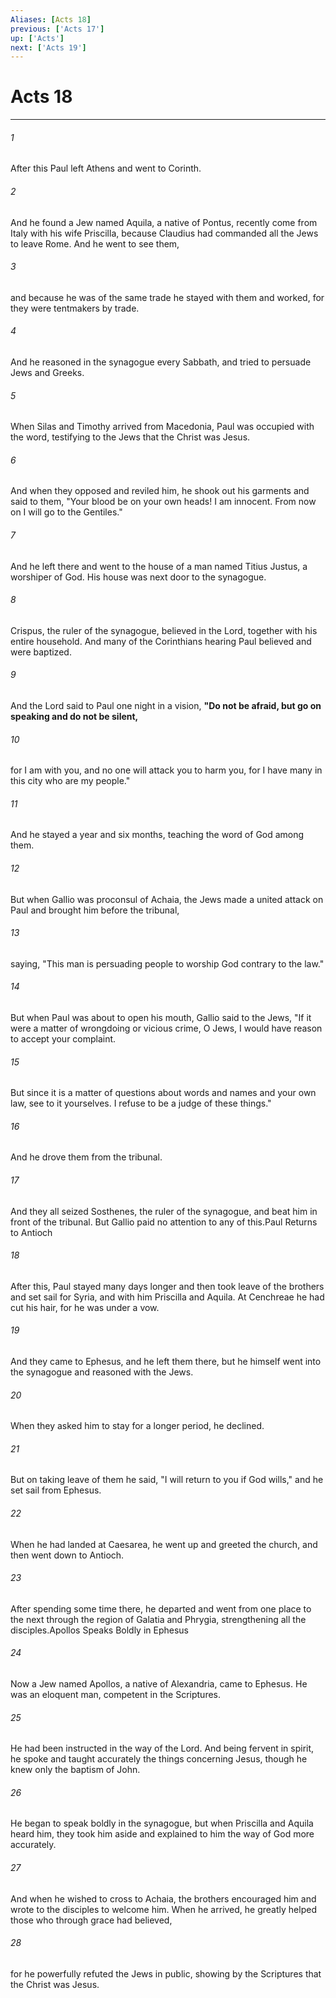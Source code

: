 ```yaml
---
Aliases: [Acts 18]
previous: ['Acts 17']
up: ['Acts']
next: ['Acts 19']
---
```

# Acts 18

***

 

###### 1 
After this Paul left Athens and went to Corinth. 
 

###### 2 
And he found a Jew named Aquila, a native of Pontus, recently come from Italy with his wife Priscilla, because Claudius had commanded all the Jews to leave Rome. And he went to see them, 
 

###### 3 
and because he was of the same trade he stayed with them and worked, for they were tentmakers by trade. 
 

###### 4 
And he reasoned in the synagogue every Sabbath, and tried to persuade Jews and Greeks.
 
 

###### 5 
When Silas and Timothy arrived from Macedonia, Paul was occupied with the word, testifying to the Jews that the Christ was Jesus. 
 

###### 6 
And when they opposed and reviled him, he shook out his garments and said to them, "Your blood be on your own heads! I am innocent. From now on I will go to the Gentiles." 
 

###### 7 
And he left there and went to the house of a man named Titius Justus, a worshiper of God. His house was next door to the synagogue. 
 

###### 8 
Crispus, the ruler of the synagogue, believed in the Lord, together with his entire household. And many of the Corinthians hearing Paul believed and were baptized. 
 

###### 9 
And the Lord said to Paul one night in a vision, **"Do not be afraid, but go on speaking and do not be silent,** 
 

###### 10 
for I am with you, and no one will attack you to harm you, for I have many in this city who are my people." 
 

###### 11 
And he stayed a year and six months, teaching the word of God among them.
 
 

###### 12 
But when Gallio was proconsul of Achaia, the Jews made a united attack on Paul and brought him before the tribunal, 
 

###### 13 
saying, "This man is persuading people to worship God contrary to the law." 
 

###### 14 
But when Paul was about to open his mouth, Gallio said to the Jews, "If it were a matter of wrongdoing or vicious crime, O Jews, I would have reason to accept your complaint. 
 

###### 15 
But since it is a matter of questions about words and names and your own law, see to it yourselves. I refuse to be a judge of these things." 
 

###### 16 
And he drove them from the tribunal. 
 

###### 17 
And they all seized Sosthenes, the ruler of the synagogue, and beat him in front of the tribunal. But Gallio paid no attention to any of this.Paul Returns to Antioch
 
 

###### 18 
After this, Paul stayed many days longer and then took leave of the brothers and set sail for Syria, and with him Priscilla and Aquila. At Cenchreae he had cut his hair, for he was under a vow. 
 

###### 19 
And they came to Ephesus, and he left them there, but he himself went into the synagogue and reasoned with the Jews. 
 

###### 20 
When they asked him to stay for a longer period, he declined. 
 

###### 21 
But on taking leave of them he said, "I will return to you if God wills," and he set sail from Ephesus.
 
 

###### 22 
When he had landed at Caesarea, he went up and greeted the church, and then went down to Antioch. 
 

###### 23 
After spending some time there, he departed and went from one place to the next through the region of Galatia and Phrygia, strengthening all the disciples.Apollos Speaks Boldly in Ephesus
 
 

###### 24 
Now a Jew named Apollos, a native of Alexandria, came to Ephesus. He was an eloquent man, competent in the Scriptures. 
 

###### 25 
He had been instructed in the way of the Lord. And being fervent in spirit, he spoke and taught accurately the things concerning Jesus, though he knew only the baptism of John. 
 

###### 26 
He began to speak boldly in the synagogue, but when Priscilla and Aquila heard him, they took him aside and explained to him the way of God more accurately. 
 

###### 27 
And when he wished to cross to Achaia, the brothers encouraged him and wrote to the disciples to welcome him. When he arrived, he greatly helped those who through grace had believed, 
 

###### 28 
for he powerfully refuted the Jews in public, showing by the Scriptures that the Christ was Jesus.
 
